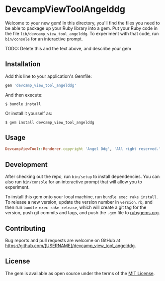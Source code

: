 # DevcampViewToolAngelddg

Welcome to your new gem! In this directory, you'll find the files you need to be able to package up your Ruby library into a gem. Put your Ruby code in the file `lib/devcamp_view_tool_angelddg`. To experiment with that code, run `bin/console` for an interactive prompt.

TODO: Delete this and the text above, and describe your gem

## Installation

Add this line to your application's Gemfile:

```ruby
gem 'devcamp_view_tool_angelddg'
```

And then execute:

    $ bundle install

Or install it yourself as:

    $ gem install devcamp_view_tool_angelddg

## Usage

```ruby
DevcampViewTool::Renderer.copyright 'Angel Ddg', 'All right reserved.'
```

## Development

After checking out the repo, run `bin/setup` to install dependencies. You can also run `bin/console` for an interactive prompt that will allow you to experiment.

To install this gem onto your local machine, run `bundle exec rake install`. To release a new version, update the version number in `version.rb`, and then run `bundle exec rake release`, which will create a git tag for the version, push git commits and tags, and push the `.gem` file to [rubygems.org](https://rubygems.org).

## Contributing

Bug reports and pull requests are welcome on GitHub at https://github.com/[USERNAME]/devcamp_view_tool_angelddg.


## License

The gem is available as open source under the terms of the [MIT License](https://opensource.org/licenses/MIT).
